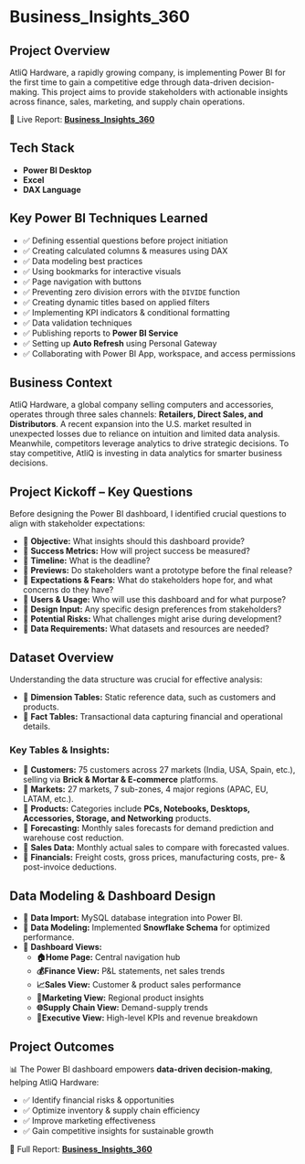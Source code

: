 # Business_Insights_360

## Project Overview

AtliQ Hardware, a rapidly growing company, is implementing Power BI for the first time to gain a competitive edge through data-driven decision-making. This project aims to provide stakeholders with actionable insights across finance, sales, marketing, and supply chain operations.

🔗 Live Report: [**Business_Insights_360**](https://app.powerbi.com/view?r=eyJrIjoiZjhiZDkyZWItOWExNS00YTAxLWIzMGYtMTM4ZWFmZTJjMzc1IiwidCI6ImM2ZTU0OWIzLTVmNDUtNDAzMi1hYWU5LWQ0MjQ0ZGM1YjJjNCJ9&embedImagePlaceholder=true&pageName=2774de74963a2582c67e)

## Tech Stack
- **Power BI Desktop**
- **Excel**
- **DAX Language**

## Key Power BI Techniques Learned
- ✅ Defining essential questions before project initiation
- ✅ Creating calculated columns & measures using DAX
- ✅ Data modeling best practices
- ✅ Using bookmarks for interactive visuals
- ✅ Page navigation with buttons
- ✅ Preventing zero division errors with the `DIVIDE` function
- ✅ Creating dynamic titles based on applied filters
- ✅ Implementing KPI indicators & conditional formatting
- ✅ Data validation techniques
- ✅ Publishing reports to **Power BI Service**
- ✅ Setting up **Auto Refresh** using Personal Gateway
- ✅ Collaborating with Power BI App, workspace, and access permissions

## Business Context

AtliQ Hardware, a global company selling computers and accessories, operates through three sales channels: **Retailers, Direct Sales, and Distributors**. A recent expansion into the U.S. market resulted in unexpected losses due to reliance on intuition and limited data analysis. Meanwhile, competitors leverage analytics to drive strategic decisions. To stay competitive, AtliQ is investing in data analytics for smarter business decisions.

## Project Kickoff – Key Questions

Before designing the Power BI dashboard, I identified crucial questions to align with stakeholder expectations:

- 📌 **Objective:** What insights should this dashboard provide?
- 📌 **Success Metrics:** How will project success be measured?
- 📌 **Timeline:** What is the deadline?
- 📌 **Previews:** Do stakeholders want a prototype before the final release?
- 📌 **Expectations & Fears:** What do stakeholders hope for, and what concerns do they have?
- 📌 **Users & Usage:** Who will use this dashboard and for what purpose?
- 📌 **Design Input:** Any specific design preferences from stakeholders?
- 📌 **Potential Risks:** What challenges might arise during development?
- 📌 **Data Requirements:** What datasets and resources are needed?

## Dataset Overview

Understanding the data structure was crucial for effective analysis:

- 📂 **Dimension Tables:** Static reference data, such as customers and products.
- 📂 **Fact Tables:** Transactional data capturing financial and operational details.

### Key Tables & Insights:
- 📌 **Customers:** 75 customers across 27 markets (India, USA, Spain, etc.), selling via **Brick & Mortar & E-commerce** platforms.
- 📌 **Markets:** 27 markets, 7 sub-zones, 4 major regions (APAC, EU, LATAM, etc.).
- 📌 **Products:** Categories include **PCs, Notebooks, Desktops, Accessories, Storage, and Networking** products.
- 📌 **Forecasting:** Monthly sales forecasts for demand prediction and warehouse cost reduction.
- 📌 **Sales Data:** Monthly actual sales to compare with forecasted values.
- 📌 **Financials:** Freight costs, gross prices, manufacturing costs, pre- & post-invoice deductions.

## Data Modeling & Dashboard Design

- 📌 **Data Import:** MySQL database integration into Power BI.
- 📌 **Data Modeling:** Implemented **Snowflake Schema** for optimized performance.
- 📌 **Dashboard Views:**
  - **🏠Home Page:** Central navigation hub
  - **💰Finance View:** P&L statements, net sales trends
  - **📈Sales View:** Customer & product sales performance
  - **📣Marketing View:** Regional product insights
  - **🌐Supply Chain View:** Demand-supply trends
  - **👔Executive View:** High-level KPIs and revenue breakdown

## Project Outcomes

📊 The Power BI dashboard empowers **data-driven decision-making**, helping AtliQ Hardware:

- ✅ Identify financial risks & opportunities
- ✅ Optimize inventory & supply chain efficiency
- ✅ Improve marketing effectiveness
- ✅ Gain competitive insights for sustainable growth

🔗 Full Report: [**Business_Insights_360**](https://app.powerbi.com/view?r=eyJrIjoiZjhiZDkyZWItOWExNS00YTAxLWIzMGYtMTM4ZWFmZTJjMzc1IiwidCI6ImM2ZTU0OWIzLTVmNDUtNDAzMi1hYWU5LWQ0MjQ0ZGM1YjJjNCJ9&embedImagePlaceholder=true&pageName=2774de74963a2582c67e)

